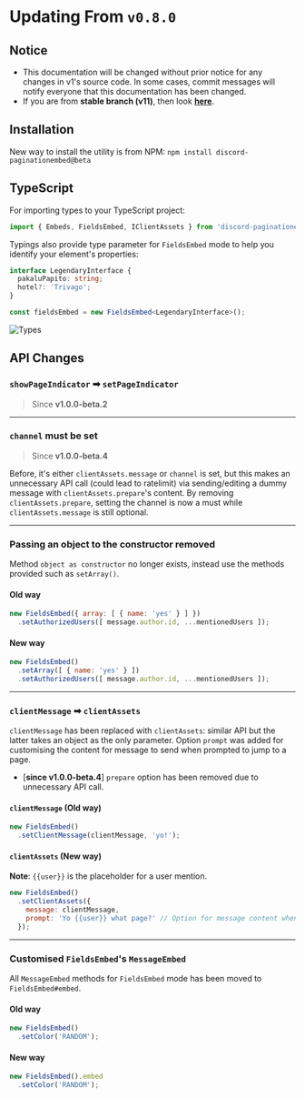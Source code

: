 # Updating From `v0.8.0`

## Notice
- This documentation will be changed without prior notice for any changes in v1's source code. In some cases, commit messages will notify everyone that this documentation has been changed.
- If you are from **stable branch (v11)**, then look [**here**](https://github.com/gazmull/discord-paginationembed/blob/stable/UPDATING_V1.md).

## Installation
New way to install the utility is from NPM: `npm install discord-paginationembed@beta`

## TypeScript
For importing types to your TypeScript project:
```ts
import { Embeds, FieldsEmbed, IClientAssets } from 'discord-paginationembed';
```

Typings also provide type parameter for `FieldsEmbed` mode to help you identify your element's properties:
```ts
interface LegendaryInterface {
  pakaluPapito: string;
  hotel?: 'Trivago';
}

const fieldsEmbed = new FieldsEmbed<LegendaryInterface>();
```

![Types](https://github.com/gazmull/discord-paginationembed/blob/master/demo/Types.png?raw=true)

## API Changes
### `showPageIndicator` ➡ `setPageIndicator`
> Since **v1.0.0-beta.2**

---

### `channel` **must** be set
> Since **v1.0.0-beta.4**

Before, it's either `clientAssets.message` or `channel` is set, but this makes an unnecessary API call (could lead to ratelimit) via sending/editing a dummy message with `clientAssets.prepare`'s content. By removing `clientAssets.prepare`, setting the channel is now a must while `clientAssets.message` is still optional.

---

### Passing an object to the constructor removed
Method `object as constructor` no longer exists, instead use the methods provided such as `setArray()`.

#### Old way
```js
new FieldsEmbed({ array: [ { name: 'yes' } ] })
  .setAuthorizedUsers([ message.author.id, ...mentionedUsers ]);
```

#### New way
```js
new FieldsEmbed()
  .setArray([ { name: 'yes' } ])
  .setAuthorizedUsers([ message.author.id, ...mentionedUsers ]);
```

---

### `clientMessage` ➡ `clientAssets`
`clientMessage` has been replaced with `clientAssets`: similar API but the latter takes an object as the only parameter. Option `prompt` was added for customising the content for message to send when prompted to jump to a page.

- [**since v1.0.0-beta.4**] `prepare` option has been removed due to unnecessary API call.

#### `clientMessage` (Old way)
```js
new FieldsEmbed()
  .setClientMessage(clientMessage, 'yo!');
```

#### `clientAssets` (New way)
**Note**: `{{user}}` is the placeholder for a user mention.
```js
new FieldsEmbed()
  .setClientAssets({
    message: clientMessage,
    prompt: 'Yo {{user}} what page?' // Option for message content when prompted to jump to a page.
  });
```

---

### Customised `FieldsEmbed`'s `MessageEmbed`
All `MessageEmbed` methods for `FieldsEmbed` mode has been moved to `FieldsEmbed#embed`.

#### Old way
```js
new FieldsEmbed()
  .setColor('RANDOM');
```

#### New way
```js
new FieldsEmbed().embed
  .setColor('RANDOM');
```
